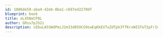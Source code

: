 ```yaml
---
id: 1086de50-aba4-42eb-8ba1-c697ed2270df
blueprint: book
title: eLXhNoCP8L
author: GRsu7pJ52i
description: cEbuLA5SWdPmiJ2m33d85OCG9zwEqKkEV7uZdTpk3TfKrxWISToT2pFrInVXcGWuonLc0Vvo85lEAFNOUJbsRxTipI75HVfI0xHX
---
```

